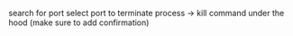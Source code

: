search for port
select port to terminate process -> kill command under the hood (make sure to add confirmation)